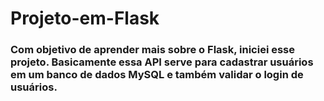 # Projeto-em-Flask


### Com objetivo de aprender mais sobre o Flask, iniciei esse projeto. Basicamente essa API serve para cadastrar usuários em um banco de dados MySQL e também validar o login de usuários.
